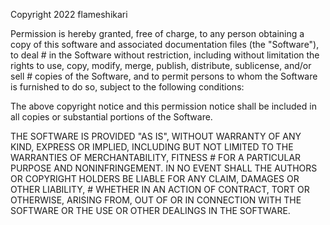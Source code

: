 Copyright 2022 flameshikari

Permission is hereby granted, free of charge, to any person obtaining a copy of this software and associated documentation files (the "Software"), to deal # in the Software without restriction, including without limitation the rights to use, copy, modify, merge, publish, distribute, sublicense, and/or sell # copies of the Software, and to permit persons to whom the Software is furnished to do so, subject to the following conditions:

The above copyright notice and this permission notice shall be included in all copies or substantial portions of the Software.

THE SOFTWARE IS PROVIDED "AS IS", WITHOUT WARRANTY OF ANY KIND, EXPRESS OR IMPLIED, INCLUDING BUT NOT LIMITED TO THE WARRANTIES OF MERCHANTABILITY, FITNESS # FOR A PARTICULAR PURPOSE AND NONINFRINGEMENT. IN NO EVENT SHALL THE AUTHORS OR COPYRIGHT HOLDERS BE LIABLE FOR ANY CLAIM, DAMAGES OR OTHER LIABILITY, # WHETHER IN AN ACTION OF CONTRACT, TORT OR OTHERWISE, ARISING FROM, OUT OF OR IN CONNECTION WITH THE SOFTWARE OR THE USE OR OTHER DEALINGS IN THE SOFTWARE.
